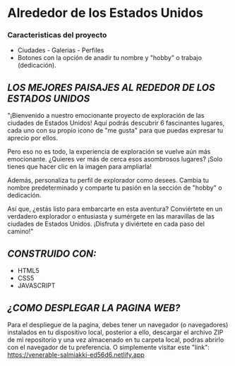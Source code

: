 # Alrededor de los Estados Unidos

### Caracteristicas del proyecto

- Ciudades - Galerias - Perfiles
- Botones con la opción de anadir tu nombre y "hobby" o trabajo (dedicación).

## _LOS MEJORES PAISAJES AL REDEDOR DE LOS ESTADOS UNIDOS_

"¡Bienvenido a nuestro emocionante proyecto de exploración de las ciudades de Estados Unidos! Aquí podrás descubrir 6 fascinantes lugares, cada uno con su propio icono de "me gusta" para que puedas expresar tu aprecio por ellos.

Pero eso no es todo, la experiencia de exploración se vuelve aún más emocionante. ¿Quieres ver más de cerca esos asombrosos lugares? ¡Solo tienes que hacer clic en la imagen para ampliarla!

Además, personaliza tu perfil de explorador como desees. Cambia tu nombre predeterminado y comparte tu pasión en la sección de "hobby" o dedicación.

Así que, ¿estás listo para embarcarte en esta aventura? Conviértete en un verdadero explorador o entusiasta y sumérgete en las maravillas de las ciudades de Estados Unidos. ¡Disfruta y diviértete en cada paso del camino!"

## _CONSTRUIDO CON:_

- HTML5
- CSS5
- JAVASCRIPT

## _¿COMO DESPLEGAR LA PAGINA WEB?_

Para el despliegue de la pagina, debes tener un navegador (o navegadores) instalados en tu dispositivo local, posterior a ello, descargar el archivo ZIP de mi repositorio y una vez almacenado en tu carpeta local, podras abrirlo con el navegador de tu preferencia. O simplemente visitar este "link": https://venerable-salmiakki-ed56d6.netlify.app

